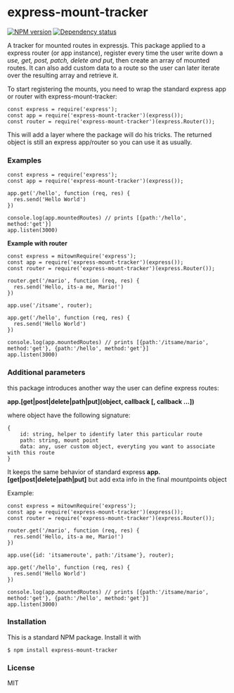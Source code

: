 # express-mount-tracker


[npm-url]: https://www.npmjs.com/package/express-mount-tracker

[![NPM version](https://img.shields.io/npm/v/express-mount-tracker.svg)][npm-url]
[![Dependency status](https://david-dm.org/grisson2/express-mount-tracker.svg)](https://david-dm.org/grisson2/express-mount-tracker)




A tracker for mounted routes in expressjs.
This package applied to a express router (or app instance), register every time the user write down a *use, get, post, patch, delete and put*, then create an array of mounted routes. It can also add custom data to a route so the user can later iterate over the resulting array and retrieve it.

To start registering the mounts, you need to wrap the standard express app or router with express-mount-tracker:

```
const express = require('express');
const app = require('express-mount-tracker')(express());
const router = require('express-mount-tracker')(express.Router());
```

This will add a layer where the package will do his tricks. 
The returned object is still an express app/router so you can use it as usually.

### Examples

```
const express = require('express');
const app = require('express-mount-tracker')(express());

app.get('/hello', function (req, res) {
  res.send('Hello World')
})

console.log(app.mountedRoutes) // prints [{path:'/hello', method:'get'}]
app.listen(3000)
```


**Example with router**

```
const express = mitownRequire('express');
const app = require('express-mount-tracker')(express());
const router = require('express-mount-tracker')(express.Router());

router.get('/mario', function (req, res) {
  res.send('Hello, its-a me, Mario!')
})

app.use('/itsame', router);

app.get('/hello', function (req, res) {
  res.send('Hello World')
})

console.log(app.mountedRoutes) // prints [{path:'/itsame/mario', method:'get'}, {path:'/hello', method:'get'}]
app.listen(3000)

```

### Additional parameters

this package introduces another way the user can define express routes:

**app.[get|post|delete|path|put](object, callback [, callback ...])**


where object have the following signature:
```
{
    id: string, helper to identify later this particular route
    path: string, mount point 
    data: any, user custom object, everyting you want to associate with this route 
}

```

It keeps the same behavior of standard express **app.[get|post|delete|path|put]** but add exta info in the final mountpoints object

Example:
```
const express = mitownRequire('express');
const app = require('express-mount-tracker')(express());
const router = require('express-mount-tracker')(express.Router());

router.get('/mario', function (req, res) {
  res.send('Hello, its-a me, Mario!')
})

app.use({id: 'itsameroute', path:'/itsame'}, router);

app.get('/hello', function (req, res) {
  res.send('Hello World')
})

console.log(app.mountedRoutes) // prints [{path:'/itsame/mario', method:'get'}, {path:'/hello', method:'get'}]
app.listen(3000)

```

### Installation

This is a standard NPM package. Install it with

```
$ npm install express-mount-tracker
```

### License

MIT
